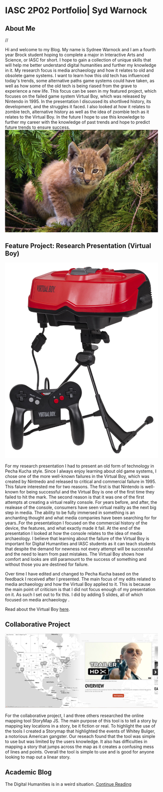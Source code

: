 # IASC 2P02 Portfolio| Syd Warnock

## About Me


//

Hi and welcome to my Blog.
My name is Sydnee Warnock and I am a fourth year Brock student hoping to complete a major in Interactive Arts and Science, or IASC for short. I hope to gain a collection of unique skills that will help me better understand digital humanities and further my knowledge in it. My research focus is media archaeology and how it relates to old and obsolete game systems. I want to learn how this old tech has influenced today's trends, some alternative paths game systems could have taken, as well as how some of the old tech is being riased from the grave to experience a new life. This focus can be seen in my featured project, which focuses on the failed game system Virtual Boy, which was released by Nintendo in 1995. In the presentation I discussed its shortlived history, its development, and the struggles it faced. I also looked at how it relates to zombie tech, alternative history as well as the idea of zxombie tech as it relates to the Virtual Boy. In the future I hope to use this knowledge to further my career with the knowledge of past trends and hope to predict future trends to ensure success.  
![](images/Lynx_kitten.jpg)

## Feature Project: Research Presentation (Virtual Boy)

![](images/VirtualBoy.jpg)

For my research presentation I had to present an old form of technology in Pecha Kucha style. Since I always enjoy learning about old game systems, I chose one of the more well-known failures in the Virtual Boy, which was created by Nintnedo and released to critical and commercial failure in 1995. This falure interested me for two reasons. The first is that Nintendo is well-known for being successful and the Virtual Boy is one of the first time they failed to hit the mark. The second reason is that it was one of the first attempts at creating a virtual reality console. For years before, and after, the realease of the console, consumers have seen virtual reality as the next big step in media. The ability to be fully immersed in something is an anchanting thought and what media companies have been searching for for years..For the presentatiopn I focused on the commercial history of the device, the features, and what exactly made it fail. At the end of the presentation I looked at how the console relates to the idea of media archaeology. I believe that learning about the failure of the Virtual Boy is important for Digital Humanities and IASC students as it can teach students that despite the demand for newness not every attempt will be successful and the need to learn from past mistakes. The Virtual Boy shows how comfort and looks are still paramount to the success of something and without those you are destined for failure.

Over time I have edited and changed to Pecha Kucha based on the feedback I received after I presented. The main focus of my edits related to media archaeology and how the Virtual Boy applied to it. This is because the main point of criticism is that I did not focus enough of my presentation on it. As such I set out to fix this. I did by adding 5 slides, all of which focused on media archaeology . 

Read about the Virtual Boy [here](https://swarnock115.github.io/2P02-Portfolio/reveal.js-master/index.html).

## Collaborative Project
![](images/Storymap.png)

For the collaborative project, I and three others researched the online mapping tool StoryMap JS. The main purpose of this tool is to tell a story by mapping key locations in a story, be it fiction or real. To highlight the use of the tools I created a Storymap that highlighted the events of Whitey Bulger, a notorious American gangster. Our reseach found that the tool was simple to use but was limited by the users knowledge. It also has difficulties in mapping a story that jumps across the map as it creates a confusing mess of lines and points. Overall the tool is simple to use and is good for anyone looking to map out a linear story. 


## Academic Blog
The Digital Humanities is in a weird situation. [Continue Reading](blog.md)



